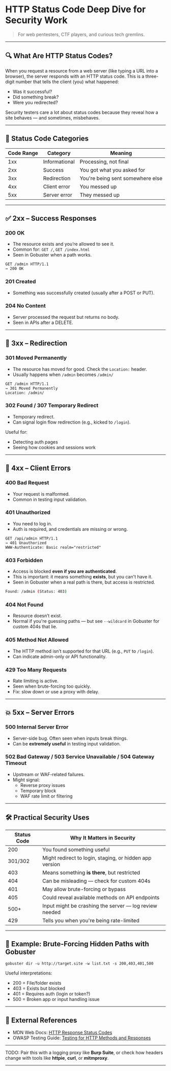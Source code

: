# HTTP Status Code Deep Dive for Security Work

> For web pentesters, CTF players, and curious tech gremlins.

---

## 🔍 What Are HTTP Status Codes?

When you request a resource from a web server (like typing a URL into a browser), the server responds with an HTTP status code. This is a three-digit number that tells the client (you) what happened:

- Was it successful?
- Did something break?
- Were you redirected?

Security testers care a lot about status codes because they reveal how a site behaves — and sometimes, misbehaves.

---

## 🔢 Status Code Categories

| Code Range | Category      | Meaning                          |
| ---------- | ------------- | -------------------------------- |
| 1xx        | Informational | Processing, not final            |
| 2xx        | Success       | You got what you asked for       |
| 3xx        | Redirection   | You're being sent somewhere else |
| 4xx        | Client error  | You messed up                    |
| 5xx        | Server error  | They messed up                   |

---

## ✅ 2xx – Success Responses

### 200 OK

- The resource exists and you’re allowed to see it.
- Common for: `GET /`, `GET /index.html`
- Seen in Gobuster when a path works.

```http
GET /admin HTTP/1.1
→ 200 OK
```

### 201 Created

- Something was successfully created (usually after a POST or PUT).

### 204 No Content

- Server processed the request but returns no body.
- Seen in APIs after a DELETE.

---

## 🔄 3xx – Redirection

### 301 Moved Permanently

- The resource has moved for good. Check the `Location:` header.
- Usually happens when `/admin` becomes `/admin/`

```http
GET /admin HTTP/1.1
→ 301 Moved Permanently
Location: /admin/
```

### 302 Found / 307 Temporary Redirect

- Temporary redirect.
- Can signal login flow redirection (e.g., kicked to `/login`).

Useful for:

- Detecting auth pages
- Seeing how cookies and sessions work

---

## 🚫 4xx – Client Errors

### 400 Bad Request

- Your request is malformed.
- Common in testing input validation.

### 401 Unauthorized

- You need to log in.
- Auth is required, and credentials are missing or wrong.

```http
GET /api/admin HTTP/1.1
→ 401 Unauthorized
WWW-Authenticate: Basic realm="restricted"
```

### 403 Forbidden

- Access is blocked **even if you are authenticated**.
- This is important: it means something **exists**, but you can't have it.
- Seen in Gobuster when a real path is there, but access is restricted.

```bash
Found: /admin (Status: 403)
```

### 404 Not Found

- Resource doesn’t exist.
- Normal if you're guessing paths — but see `--wildcard` in Gobuster for custom 404s that lie.

### 405 Method Not Allowed

- The HTTP method isn’t supported for that URL (e.g., `PUT` to `/login`).
- Can indicate admin-only or API functionality.

### 429 Too Many Requests

- Rate limiting is active.
- Seen when brute-forcing too quickly.
- Fix: slow down or use a proxy with delay.

---

## 💥 5xx – Server Errors

### 500 Internal Server Error

- Server-side bug. Often seen when inputs break things.
- Can be **extremely useful** in testing input validation.

### 502 Bad Gateway / 503 Service Unavailable / 504 Gateway Timeout

- Upstream or WAF-related failures.
- Might signal:
  - Reverse proxy issues
  - Temporary block
  - WAF rate limit or filtering

---

## 🛠️ Practical Security Uses

| Status Code | Why It Matters in Security                              |
| ----------- | ------------------------------------------------------- |
| 200         | You found something useful                              |
| 301/302     | Might redirect to login, staging, or hidden app version |
| 403         | Means something **is there**, but restricted            |
| 404         | Can be misleading — check for custom 404s               |
| 401         | May allow brute-forcing or bypass                       |
| 405         | Could reveal available methods on API endpoints         |
| 500+        | Input might be crashing the server — log review needed  |
| 429         | Tells you when you're being rate-limited                |

---

## 🧪 Example: Brute-Forcing Hidden Paths with Gobuster

```
gobuster dir -u http://target.site -w list.txt -s 200,403,401,500
```

Useful interpretations:

- 200 = File/folder exists
- 403 = Exists but blocked
- 401 = Requires auth (login or token?)
- 500 = Broken app or input handling issue

---

## 🔗 External References

- MDN Web Docs: [HTTP Response Status Codes](https://developer.mozilla.org/en-US/docs/Web/HTTP/Status)
- OWASP Testing Guide: [Testing for HTTP Methods and Responses](https://owasp.org/www-project-web-security-testing-guide/stable/4-Web_Application_Security_Testing/07-Input_Validation_Testing/02-Testing_for_HTTP_Methods.html)

---

TODO: Pair this with a logging proxy like **Burp Suite**, or check how headers change with tools like **httpie**, **curl**, or **mitmproxy**.

---



